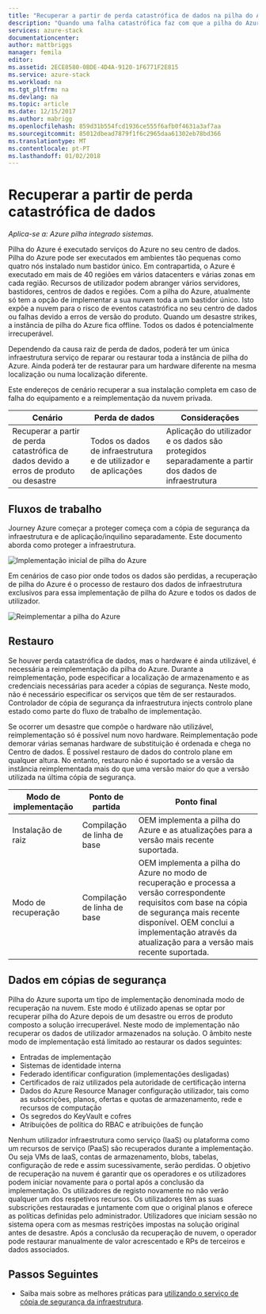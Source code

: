 ```yaml
---
title: "Recuperar a partir de perda catastrófica de dados na pilha do Azure utilizando o serviço de cópia de segurança da infraestrutura | Microsoft Docs"
description: "Quando uma falha catastrófica faz com que a pilha do Azure falhar, pode restaurar dados da sua infraestrutura quando reestablishing a implementação de pilha do Azure."
services: azure-stack
documentationcenter: 
author: mattbriggs
manager: femila
editor: 
ms.assetid: 2ECE8580-0BDE-4D4A-9120-1F6771F2E815
ms.service: azure-stack
ms.workload: na
ms.tgt_pltfrm: na
ms.devlang: na
ms.topic: article
ms.date: 12/15/2017
ms.author: mabrigg
ms.openlocfilehash: 859d31b554fcd1936ce555f6afb0f4631a3af7aa
ms.sourcegitcommit: 85012dbead7879f1f6c2965daa61302eb78bd366
ms.translationtype: MT
ms.contentlocale: pt-PT
ms.lasthandoff: 01/02/2018
---
```

# <a name="recover-from-catastrophic-data-loss"></a>Recuperar a partir de perda catastrófica de dados

*Aplica-se a: Azure pilha integrado sistemas.*

Pilha do Azure é executado serviços do Azure no seu centro de dados. Pilha do Azure pode ser executados em ambientes tão pequenas como quatro nós instalado num bastidor único. Em contrapartida, o Azure é executado em mais de 40 regiões em vários datacenters e várias zonas em cada região. Recursos de utilizador podem abranger vários servidores, bastidores, centros de dados e regiões. Com a pilha do Azure, atualmente só tem a opção de implementar a sua nuvem toda a um bastidor único. Isto expõe a nuvem para o risco de eventos catastrófica no seu centro de dados ou falhas devido a erros de versão do produto. Quando um desastre strikes, a instância de pilha do Azure fica offline. Todos os dados é potencialmente irrecuperável.

Dependendo da causa raiz de perda de dados, poderá ter um única infraestrutura serviço de reparar ou restaurar toda a instância de pilha do Azure. Ainda poderá ter de restaurar para um hardware diferente na mesma localização ou numa localização diferente.

Este endereços de cenário recuperar a sua instalação completa em caso de falha do equipamento e a reimplementação da nuvem privada.

| Cenário                                                           | Perda de dados                            | Considerações                                                             |
|--------------------------------------------------------------------|--------------------------------------|----------------------------------------------------------------------------|
| Recuperar a partir de perda catastrófica de dados devido a erros de produto ou desastre | Todos os dados de infraestrutura e de utilizador e de aplicações | Aplicação do utilizador e os dados são protegidos separadamente a partir dos dados de infraestrutura |

## <a name="workflows"></a>Fluxos de trabalho

Journey Azure começar a proteger começa com a cópia de segurança da infraestrutura e de aplicação/inquilino separadamente. Este documento aborda como proteger a infraestrutura. 

![Implementação inicial de pilha do Azure](media\azure-stack-backup\azure-stack-backup-workflow1.png)

Em cenários de caso pior onde todos os dados são perdidas, a recuperação de pilha do Azure é o processo de restauro dos dados de infraestrutura exclusivos para essa implementação de pilha do Azure e todos os dados de utilizador. 

![Reimplementar a pilha do Azure](media\azure-stack-backup\azure-stack-backup-workflow2.png)

## <a name="restore"></a>Restauro

Se houver perda catastrófica de dados, mas o hardware é ainda utilizável, é necessária a reimplementação da pilha do Azure. Durante a reimplementação, pode especificar a localização de armazenamento e as credenciais necessárias para aceder a cópias de segurança. Neste modo, não é necessário especificar os serviços que têm de ser restaurados. Controlador de cópia de segurança da infraestrutura injects controlo plane estado como parte do fluxo de trabalho de implementação.

Se ocorrer um desastre que compõe o hardware não utilizável, reimplementação só é possível num novo hardware. Reimplementação pode demorar várias semanas hardware de substituição é ordenada e chega no Centro de dados. É possível restauro de dados do controlo plane em qualquer altura. No entanto, restauro não é suportado se a versão da instância reimplementada mais do que uma versão maior do que a versão utilizada na última cópia de segurança. 

| Modo de implementação | Ponto de partida | Ponto final                                                                                                                                                                                                     |
|-----------------|----------------|---------------------------------------------------------------------------------------------------------------------------------------------------------------------------------------------------------------|
| Instalação de raiz   | Compilação de linha de base | OEM implementa a pilha do Azure e as atualizações para a versão mais recente suportada.                                                                                                                                          |
| Modo de recuperação   | Compilação de linha de base | OEM implementa a pilha do Azure no modo de recuperação e processa a versão correspondente requisitos com base na cópia de segurança mais recente disponível. OEM conclui a implementação através da atualização para a versão mais recente suportada. |

## <a name="data-in-backups"></a>Dados em cópias de segurança

Pilha do Azure suporta um tipo de implementação denominada modo de recuperação na nuvem. Este modo é utilizado apenas se optar por recuperar pilha do Azure depois de um desastre ou erros de produto composto a solução irrecuperável. Neste modo de implementação não recuperar os dados de utilizador armazenados na solução. O âmbito neste modo de implementação está limitado ao restaurar os dados seguintes:

 - Entradas de implementação
 - Sistemas de identidade interna
 - Federado identificar configuration (implementações desligadas)
 - Certificados de raiz utilizados pela autoridade de certificação interna
 - Dados do Azure Resource Manager configuração utilizador, tais como as subscrições, planos, ofertas e quotas de armazenamento, rede e recursos de computação
 - Os segredos do KeyVault e cofres
 - Atribuições de política do RBAC e atribuições de função 

Nenhum utilizador infraestrutura como serviço (IaaS) ou plataforma como um recursos de serviço (PaaS) são recuperados durante a implementação. Ou seja VMs de IaaS, contas de armazenamento, blobs, tabelas, configuração de rede e assim sucessivamente, serão perdidas. O objetivo de recuperação na nuvem é garantir que os operadores e os utilizadores podem iniciar novamente para o portal após a conclusão da implementação. Os utilizadores de registo novamente no não verão qualquer um dos respetivos recursos. Os utilizadores têm as suas subscrições restauradas e juntamente com que o original planos e oferece as políticas definidas pelo administrador. Utilizadores que iniciam sessão no sistema opera com as mesmas restrições impostas na solução original antes de desastre. Após a conclusão da recuperação de nuvem, o operador pode restaurar manualmente de valor acrescentado e RPs de terceiros e dados associados.

## <a name="next-steps"></a>Passos Seguintes

 - Saiba mais sobre as melhores práticas para [utilizando o serviço de cópia de segurança da infraestrutura](azure-stack-backup-best-practices.md).
